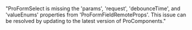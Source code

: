 "ProFormSelect is missing the 'params', 'request', 'debounceTime', and 'valueEnums' properties from 'ProFormFieldRemoteProps'. This issue can be resolved by updating to the latest version of ProComponents."
